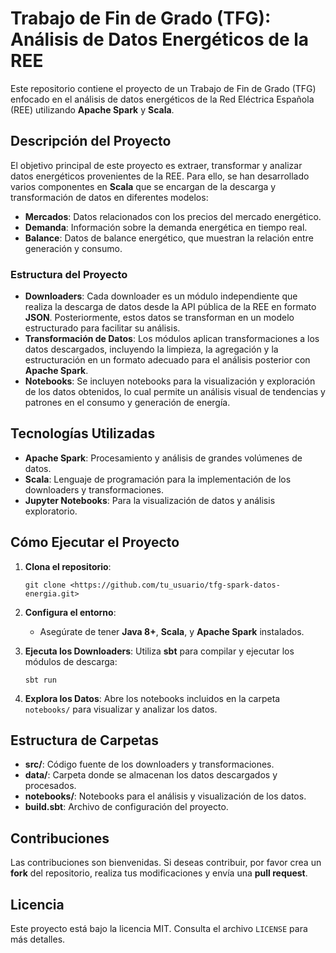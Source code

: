 # Trabajo de Fin de Grado (TFG): Análisis de Datos Energéticos de la REE

Este repositorio contiene el proyecto de un Trabajo de Fin de Grado (TFG) enfocado en el análisis de datos energéticos de la Red Eléctrica Española (REE) utilizando **Apache Spark** y **Scala**.

## Descripción del Proyecto

El objetivo principal de este proyecto es extraer, transformar y analizar datos energéticos provenientes de la REE. Para ello, se han desarrollado varios componentes en **Scala** que se encargan de la descarga y transformación de datos en diferentes modelos:

- **Mercados**: Datos relacionados con los precios del mercado energético.
- **Demanda**: Información sobre la demanda energética en tiempo real.
- **Balance**: Datos de balance energético, que muestran la relación entre generación y consumo.

### Estructura del Proyecto

- **Downloaders**: Cada downloader es un módulo independiente que realiza la descarga de datos desde la API pública de la REE en formato **JSON**. Posteriormente, estos datos se transforman en un modelo estructurado para facilitar su análisis.
- **Transformación de Datos**: Los módulos aplican transformaciones a los datos descargados, incluyendo la limpieza, la agregación y la estructuración en un formato adecuado para el análisis posterior con **Apache Spark**.
- **Notebooks**: Se incluyen notebooks para la visualización y exploración de los datos obtenidos, lo cual permite un análisis visual de tendencias y patrones en el consumo y generación de energía.

## Tecnologías Utilizadas

- **Apache Spark**: Procesamiento y análisis de grandes volúmenes de datos.
- **Scala**: Lenguaje de programación para la implementación de los downloaders y transformaciones.
- **Jupyter Notebooks**: Para la visualización de datos y análisis exploratorio.

## Cómo Ejecutar el Proyecto

1. **Clona el repositorio**:
    
    ```
    git clone <https://github.com/tu_usuario/tfg-spark-datos-energia.git>
    
    ```
    
2. **Configura el entorno**:
    - Asegúrate de tener **Java 8+**, **Scala**, y **Apache Spark** instalados.
3. **Ejecuta los Downloaders**:
Utiliza **sbt** para compilar y ejecutar los módulos de descarga:
    
    ```
    sbt run
    
    ```
    
4. **Explora los Datos**:
Abre los notebooks incluidos en la carpeta `notebooks/` para visualizar y analizar los datos.

## Estructura de Carpetas

- **src/**: Código fuente de los downloaders y transformaciones.
- **data/**: Carpeta donde se almacenan los datos descargados y procesados.
- **notebooks/**: Notebooks para el análisis y visualización de los datos.
- **build.sbt**: Archivo de configuración del proyecto.

## Contribuciones

Las contribuciones son bienvenidas. Si deseas contribuir, por favor crea un **fork** del repositorio, realiza tus modificaciones y envía una **pull request**.

## Licencia

Este proyecto está bajo la licencia MIT. Consulta el archivo `LICENSE` para más detalles.
